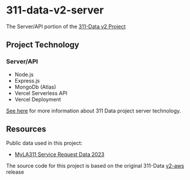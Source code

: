 # 311-data-v2-server
The Server/API portion of the [311-Data v2 Project](https://github.com/edwinjue/311-data-v2)

## Project Technology
### Server/API
* Node.js
* Express.js
* MongoDb (Atlas)
* Vercel Serverless API
* Vercel Deployment

[See here](docs/v2-server.md) for more information about 311 Data project server technology.

## Resources
Public data used in this project:
* [MyLA311 Service Request Data 2023](https://data.lacity.org/City-Infrastructure-Service-Requests/MyLA311-Service-Request-Data-2023/4a4x-mna2)

The source code for this project is based on the original 311-Data [v2-aws](https://github.com/hackforla/311-data/releases/tag/v2-aws) release

